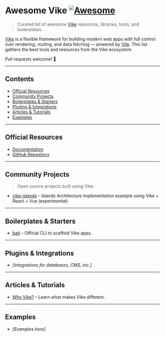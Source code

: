 # Awesome Vike [![Awesome](https://awesome.re/badge.svg)](https://awesome.re)

> Curated list of awesome [Vike](https://vike.dev/) resources, libraries, tools, and boilerplates.

[Vike](https://vike.dev/) is a flexible framework for building modern web apps with full control over rendering, routing, and data fetching — powered by [Vite](https://vitejs.dev/). This list gathers the best tools and resources from the Vike ecosystem.

Pull requests welcome! 🙌

---

## Contents

* [Official Resources](#official-resources)
* [Community Projects](#community-projects)
* [Boilerplates & Starters](#boilerplates--starters)
* [Plugins & Integrations](#plugins--integrations)
* [Articles & Tutorials](#articles--tutorials)
* [Examples](#examples)

---

## Official Resources

* [Documentation](https://vike.dev)
* [GitHub Repository](https://github.com/vikejs/vike)

---

## Community Projects

> Open source projects built using Vike

* [vike-islands](https://github.com/luisfuturist/vike-island-example) - Islands Architecture implementation example using Vike + React + Vue (experimental)

---

## Boilerplates & Starters

* [bati](https://github.com/vikejs/bati) – Official CLI to scaffold Vike apps.

---

## Plugins & Integrations

* *\[Integrations for databases, CMS, etc.]*

---

## Articles & Tutorials

* [Why Vike?](https://vike.dev/why) – Learn what makes Vike different.

---

## Examples

* *\[Examples here]*
